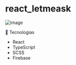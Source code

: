 # react_letmeask

![image](https://user-images.githubusercontent.com/97113996/170873179-b4aac23a-9b66-4f5c-b53e-f69ed996a64a.png)


🧪 Tecnologias
- React 
- TypeScript 
- SCSS
- Firebase

